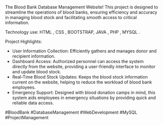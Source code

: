 The Blood Bank Database Management Website!
This project is designed to streamline the operations of blood banks, ensuring efficiency and accuracy in managing blood stock and facilitating smooth access to critical information.

Technology use: 
HTML , CSS , BOOTSTRAP, JAVA , PHP , MYSQL .

Project Highlights:
- User Information Collection: Efficiently gathers and manages donor and recipient information.
- Dashboard Access: Authorized personnel can access the system directly from the website, providing a user-friendly interface to monitor and update blood stock.
- Real-Time Blood Stock Updates: Keeps the blood stock information current on the website, helping to reduce the workload of blood bank employees.
- Emergency Support: Designed with blood donation camps in mind, this system aids employees in emergency situations by providing quick and reliable data access.

#BloodBank #DatabaseManagement #WebDevelopment #MySQL #ProjectManagement

